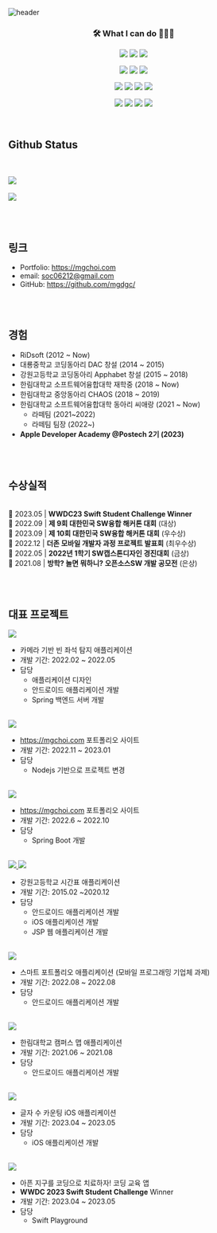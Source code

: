 ![header](https://capsule-render.vercel.app/api?type=waving&color=33691e&height=300&section=header&text=Myung%20Geun%20Choi&fontSize=64&fontColor=c5e1a5&animtaion=fadeIn)

<h3 align="center">🛠 What I can do 👨🏻‍💻</h3>
<p align="center">
  <a href="https://www.apple.com/ios"><img src="https://img.shields.io/badge/iOS-000000?style=flat&logo=iOS&logoColor=white" /></a>
  <a href="https://developer.apple.com/kr/swift/"><img src="https://img.shields.io/badge/Swift-FA7343?style=flat&logo=Swift&logoColor=white" /></a>
  <a href="https://developer.apple.com/kr/xcode/swiftui/"><img src="https://img.shields.io/badge/SwiftUI-0D96F6?style=flat&logo=Swift&logoColor=black"/></a>
</p>
<p align="center">
  <a href="https://developer.android.com"><img src="https://img.shields.io/badge/Android-3DDC84?style=flat&logo=Android&logoColor=white" /></a>
  <a href="https://kotlinlang.org"><img src="https://img.shields.io/badge/Kotlin-7F52FF?style=flat&logo=Kotlin&logoColor=white" /></a>
  <a href="https://java.com"><img src="https://img.shields.io/badge/Java-007396?style=flat&logo=Java&logoColor=white" /></a>
</p>
<p align="center">
  <img src="https://img.shields.io/badge/C-A8B9CC?style=flat&logo=C&logoColor=white" />
  <img src="https://img.shields.io/badge/C%2B%2B-00599C?style=flat&logo=C%2B%2B&logoColor=white" />
  <a href="https://unity.com"><img src="https://img.shields.io/badge/Unity-000000?style=flat&logo=Unity&logoColor=white" /></a>
  <a href="https://flutter.dev"><img src="https://img.shields.io/badge/Flutter-02569B?style=flat&logo=Flutter&logoColor=white" /></a>
</p>
<p align="center">
  <img src="https://img.shields.io/badge/CSS3-1572B6?style=flat&logo=CSS3&logoColor=white" />
  <img src="https://img.shields.io/badge/JavaScript-F7DF1E?style=flat&logo=JavaScript&logoColor=white" />
  <img src="https://img.shields.io/badge/Node.js-339933?style=flat&logo=Node.js&logoColor=white" />
  <img src="https://img.shields.io/badge/MySQL-4479A1?style=flat&logo=MySQL&logoColor=white" />
</p>


<br>

## Github Status
<br><br>
<a href="https://github.com/mgdgc">
    <img src="https://github-readme-stats.vercel.app/api?username=mgdgc&count_private=true&show_icons=true"/>
  </a>
  <br><br>
  <a href="https://github.com/mgdgc">
    <img src="https://github-readme-stats.vercel.app/api/top-langs/?username=mgdgc&layout=compact&hide=javascript,html,scss" />
  </a>


<br><br>
## 링크
* Portfolio: <https://mgchoi.com>
* email: [soc06212@gmail.com](mailto:soc06212@gmail.com)
* GitHub: <https://github.com/mgdgc/>
  

<br><br>

## 경험
  * RiDsoft (2012 ~ Now)
  * 대룡중학교 코딩동아리 DAC 창설 (2014 ~ 2015)
  * 강원고등학교 코딩동아리 Apphabet 창설 (2015 ~ 2018)
  * 한림대학교 소프트웨어융합대학 재학중 (2018 ~ Now)
  * 한림대학교 중앙동아리 CHAOS (2018 ~ 2019)
  * 한림대학교 소프트웨어융합대학 동아리 씨애랑 (2021 ~ Now)
    * 라떼팀 (2021~2022)
    * 라떼팀 팀장 (2022~)
  * **Apple Developer Academy @Postech 2기 (2023)**

<br><br>

## 수상실적

<br>🏅 2023.05 | **WWDC23 Swift Student Challenge Winner**
<br>🥇 2022.09 | **제 9회 대한민국 SW융합 해커톤 대회** (대상)
<br>🥈 2023.09 | **제 10회 대한민국 SW융합 해커톤 대회** (우수상)
<br>🥇 2022.12 | **더존 모바일 개발자 과정 프로젝트 발표회** (최우수상)
<br>🥈 2022.05 | **2022년 1학기 SW캡스톤디자인 경진대회** (금상)
<br>🥈 2021.08 | **방학? 놀면 뭐하니? 오픈소스SW 개발 공모전** (은상)


<br><br>

## 대표 프로젝트

<a href="https://github.com/mgdgc/deepseat">
  <img src="https://github-readme-stats.vercel.app/api/pin/?username=mgdgc&repo=deepseat" />
</a>

* 카메라 기반 빈 좌석 탐지 애플리케이션
* 개발 기간: 2022.02 ~ 2022.05
* 담당
  * 애플리케이션 디자인
  * 안드로이드 애플리케이션 개발
  * Spring 백엔드 서버 개발

<br>

<a href="https://github.com/mgdgc/mgchoi-com">
  <img src="https://github-readme-stats.vercel.app/api/pin/?username=mgdgc&repo=mgchoi-com" />
</a>

* <https://mgchoi.com> 포트폴리오 사이트
* 개발 기간: 2022.11 ~ 2023.01
* 담당
  * Nodejs 기반으로 프로젝트 변경

<br>

<a href="https://github.com/mgdgc/old-mgchoi-com">
  <img src="https://github-readme-stats.vercel.app/api/pin/?username=mgdgc&repo=old-mgchoi-com" />
</a>

* <https://mgchoi.com> 포트폴리오 사이트
* 개발 기간: 2022.6 ~ 2022.10
* 담당
  * Spring Boot 개발
  
<br>

<a href="https://github.com/mgdgc/kanggo-pocket-android">
  <img src="https://github-readme-stats.vercel.app/api/pin/?username=mgdgc&repo=kanggo-pocket-android" />
</a>
<a href="https://github.com/mgdgc/kanggo-pocket-ios">
  <img src="https://github-readme-stats.vercel.app/api/pin/?username=mgdgc&repo=kanggo-pocket-ios" />
</a>

* 강원고등학교 시간표 애플리케이션
* 개발 기간: 2015.02 ~2020.12
* 담당
  * 안드로이드 애플리케이션 개발
  * iOS 애플리케이션 개발
  * JSP 웹 애플리케이션 개발
  
<br>
<a href="https://github.com/mgdgc/smart-portfolio-android">
  <img src="https://github-readme-stats.vercel.app/api/pin/?username=mgdgc&repo=smart-portfolio-android" />
</a>

* 스마트 포트폴리오 애플리케이션 (모바일 프로그래밍 기업체 과제)
* 개발 기간: 2022.08 ~ 2022.08
* 담당
  * 안드로이드 애플리케이션 개발
  
<br>
<a href="https://github.com/mgdgc/hallym-map">
  <img src="https://github-readme-stats.vercel.app/api/pin/?username=mgdgc&repo=hallym-map" />
</a>

* 한림대학교 캠퍼스 맵 애플리케이션
* 개발 기간: 2021.06 ~ 2021.08
* 담당
  * 안드로이드 애플리케이션 개발
  
<br>
<a href="https://github.com/mgdgc/word-counter-2">
  <img src="https://github-readme-stats.vercel.app/api/pin/?username=mgdgc&repo=word-counter-2" />
</a>

* 글자 수 카운팅 iOS 애플리케이션
* 개발 기간: 2023.04 ~ 2023.05
* 담당
  * iOS 애플리케이션 개발
  
<br>

<a href="https://github.com/mgdgc/earth-debugger">
  <img src="https://github-readme-stats.vercel.app/api/pin/?username=mgdgc&repo=earth-debugger" />
</a>

* 아픈 지구를 코딩으로 치료하자! 코딩 교육 앱
* **WWDC 2023 Swift Student Challenge** Winner
* 개발 기간: 2023.04 ~ 2023.05
* 담당
  * Swift Playground
  
<br>

